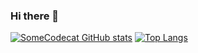 ### Hi there 👋

<!--
**SomeCodecat/SomeCodecat** is a ✨ _special_ ✨ repository because its `README.md` (this file) appears on your GitHub profile.

Here are some ideas to get you started:

- 🔭 I’m currently working on ...
- 🌱 I’m currently learning ...
- 👯 I’m looking to collaborate on ...
- 🤔 I’m looking for help with ...
- 💬 Ask me about ...
- 📫 How to reach me: ...
- 😄 Pronouns: ...
- ⚡ Fun fact: ...
-->

[![SomeCodecat GitHub stats](https://github-readme-stats.vercel.app/api?username=Heldderschatten&count_private=true&show_icons=true&theme=tokyonight)](https://github.com/Heldderschatten/github-readme-stats)
[![Top Langs](https://github-readme-stats.vercel.app/api/top-langs/?username=Heldderschatten&theme=tokyonight&layout=compact)](https://github.com/anuraghazra/github-readme-stats)
